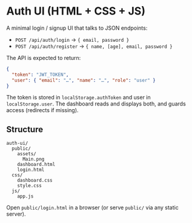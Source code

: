 # Auth UI (HTML + CSS + JS)

A minimal login / signup UI that talks to JSON endpoints:

- `POST /api/auth/login` → `{ email, password }`
- `POST /api/auth/register` → `{ name, [age], email, password }`

The API is expected to return:
```json
{
  "token": "JWT_TOKEN",
  "user": { "email": "…", "name": "…", "role": "user" }
}
```

The token is stored in `localStorage.authToken` and user in `localStorage.user`.
The dashboard reads and displays both, and guards access (redirects if missing).

## Structure
```
auth-ui/
  public/
    assets/
      Main.png
    dashboard.html
    login.html
  css/
    dashboard.css
    style.css
  js/
    app.js
```
Open `public/login.html` in a browser (or serve `public/` via any static server).